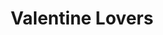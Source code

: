 --- 
title: "Valentine Lovers"
publishdate: "2019-5-7T16:48:46+02:00"
src: "https://365manga.net/manga/valentine-lovers"
image: "https://data.365manga.net/images/thumbnails/19444-valentine-lovers.jpg"
description: "From Chinatown KM: When the mother of a particular girl disappeared, her father began to ignore her. Ten years later, she meets a pervert at a crowded bus stop. A mysterious boy saves her...but...what will happen next!?"
---